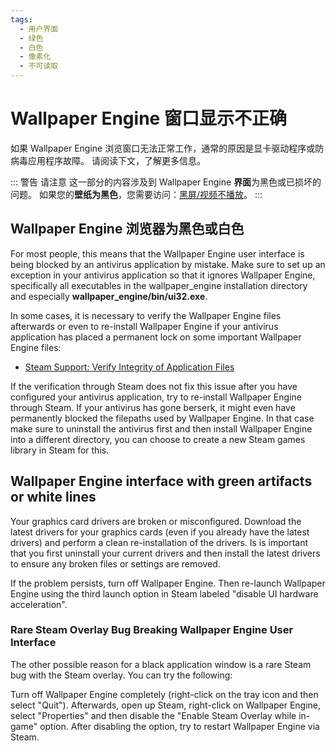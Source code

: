 ```yaml
---
tags:
  - 用户界面
  - 绿色
  - 白色
  - 像素化
  - 不可读取
---
```


# Wallpaper Engine 窗口显示不正确

如果 Wallpaper Engine 浏览窗口无法正常工作，通常的原因是显卡驱动程序或防病毒应用程序故障。 请阅读下文，了解更多信息。

::: 警告 请注意 这一部分的内容涉及到 Wallpaper Engine **界面**为黑色或已损坏的问题。 如果您的**壁纸为黑色**，您需要访问：[黑屏/视频不播放](/noshow/notplaying.html)。 :::

## Wallpaper Engine 浏览器为黑色或白色

For most people, this means that the Wallpaper Engine user interface is being blocked by an antivirus application by mistake. Make sure to set up an exception in your antivirus application so that it ignores Wallpaper Engine, specifically all executables in the wallpaper_engine installation directory and especially **wallpaper_engine/bin/ui32.exe**.

In some cases, it is necessary to verify the Wallpaper Engine files afterwards or even to re-install Wallpaper Engine if your antivirus application has placed a permanent lock on some important Wallpaper Engine files:

* [Steam Support: Verify Integrity of Application Files](https://support.steampowered.com/kb_article.php?ref=2037-QEUH-3335)

If the verification through Steam does not fix this issue after you have configured your antivirus application, try to re-install Wallpaper Engine through Steam. If your antivirus has gone berserk, it might even have permanently blocked the filepaths used by Wallpaper Engine. In that case make sure to uninstall the antivirus first and then install Wallpaper Engine into a different directory, you can choose to create a new Steam games library in Steam for this.

## Wallpaper Engine interface with green artifacts or white lines

Your graphics card drivers are broken or misconfigured. Download the latest drivers for your graphics cards (even if you already have the latest drivers) and perform a clean re-installation of the drivers. Is is important that you first uninstall your current drivers and then install the latest drivers to ensure any broken files or settings are removed.

If the problem persists, turn off Wallpaper Engine. Then re-launch Wallpaper Engine using the third launch option in Steam labeled "disable UI hardware acceleration".

### Rare Steam Overlay Bug Breaking Wallpaper Engine User Interface

The other possible reason for a black application window is a rare Steam bug with the Steam overlay. You can try the following:

Turn off Wallpaper Engine completely (right-click on the tray icon and then select "Quit"). Afterwards, open up Steam, right-click on Wallpaper Engine, select "Properties" and then disable the "Enable Steam Overlay while in-game" option. After disabling the option, try to restart Wallpaper Engine via Steam. 